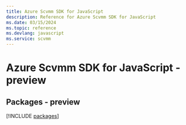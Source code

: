 ```yaml
---
title: Azure Scvmm SDK for JavaScript
description: Reference for Azure Scvmm SDK for JavaScript
ms.date: 03/15/2024
ms.topic: reference
ms.devlang: javascript
ms.service: scvmm
---
```

# Azure Scvmm SDK for JavaScript - preview
## Packages - preview
[!INCLUDE [packages](scvmm-index.md)]